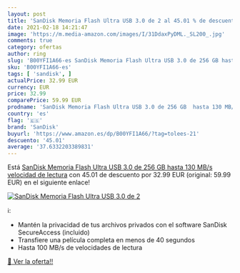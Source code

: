 ```yaml
---
layout: post
title: 'SanDisk Memoria Flash Ultra USB 3.0 de 2 al 45.01 % de descuento'
date: 2021-02-18 14:21:47
image: 'https://m.media-amazon.com/images/I/31DdaxPyDML._SL200_.jpg'
comments: true
category: ofertas
author: ring
slug: 'B00YFI1A66-es SanDisk Memoria Flash Ultra USB 3.0 de 256 GB hasta 130...'
sku: 'B00YFI1A66-es'
tags: [ 'sandisk', ]
actualPrice: 32.99 EUR
currency: EUR
price: 32.99
comparePrice: 59.99 EUR
prodname: 'SanDisk Memoria Flash Ultra USB 3.0 de 256 GB  hasta 130 MB/s velocidad de lectura'
country: 'es'
flag: '🇪🇸'
brand: 'SanDisk'
buyurl: 'https://www.amazon.es/dp/B00YFI1A66/?tag=tolees-21'
descuento: '45.01'
average: '37.6332203389831'
---
```


Está [SanDisk Memoria Flash Ultra USB 3.0 de 256 GB  hasta 130 MB/s velocidad de lectura](https://www.amazon.es/dp/B00YFI1A66/?tag=tolees-21) con 45.01 de descuento por 32.99 EUR (original: 59.99 EUR) en el siguiente enlace!

[![SanDisk Memoria Flash Ultra USB 3.0 de 2](https://m.media-amazon.com/images/I/31DdaxPyDML._SL200_.jpg)](https://www.amazon.es/dp/B00YFI1A66/?tag=tolees-21)

ℹ️:

- Mantén la privacidad de tus archivos privados con el software SanDisk SecureAccess (incluido)
- Transfiere una película completa en menos de 40 segundos
- Hasta 100 MB/s de velocidades de lectura

[🛒 Ver la oferta!!](https://www.amazon.es/dp/B00YFI1A66/?tag=tolees-21)
